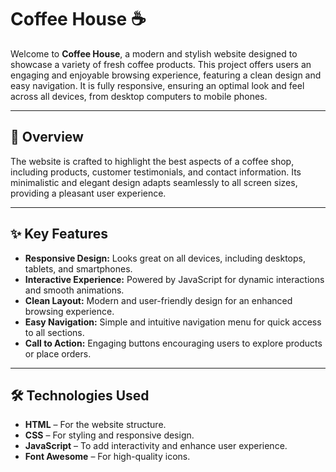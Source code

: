 # Coffee House ☕  

Welcome to **Coffee House**, a modern and stylish website designed to showcase a variety of fresh coffee products. This project offers users an engaging and enjoyable browsing experience, featuring a clean design and easy navigation. It is fully responsive, ensuring an optimal look and feel across all devices, from desktop computers to mobile phones.  

---

## 🌟 Overview  
The website is crafted to highlight the best aspects of a coffee shop, including products, customer testimonials, and contact information. Its minimalistic and elegant design adapts seamlessly to all screen sizes, providing a pleasant user experience.  

---

## ✨ Key Features  
- **Responsive Design:** Looks great on all devices, including desktops, tablets, and smartphones.  
- **Interactive Experience:** Powered by JavaScript for dynamic interactions and smooth animations.  
- **Clean Layout:** Modern and user-friendly design for an enhanced browsing experience.  
- **Easy Navigation:** Simple and intuitive navigation menu for quick access to all sections.  
- **Call to Action:** Engaging buttons encouraging users to explore products or place orders.  

---

## 🛠️ Technologies Used  
- **HTML** – For the website structure.  
- **CSS** – For styling and responsive design.  
- **JavaScript** – To add interactivity and enhance user experience.  
- **Font Awesome** – For high-quality icons.  
